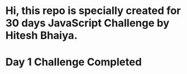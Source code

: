 # Hi, this repo is specially created for 30 days JavaScript Challenge by Hitesh Bhaiya.

# Day 1 Challenge Completed 
